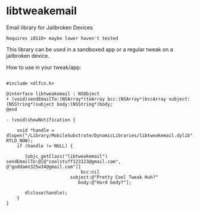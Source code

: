 # libtweakemail
Email library for Jailbroken Devices

`Requires iOS10+ maybe lower haven't tested`

This library can be used in a sandboxed app or a regular tweak on a jailbroken device. 

How to use in your tweak/app:

```objc

#include <dlfcn.h>

@interface libtweakemail : NSObject
+ (void)sendEmailTo:(NSArray*)toArray bcc:(NSArray*)bccArray subject:(NSString*)subject body:(NSString*)body;
@end

- (void)showNotification {

	void *handle = dlopen("/Library/MobileSubstrate/DynamicLibraries/libtweakemail.dylib", RTLD_NOW);
	if (handle != NULL) {                                            
    
 	   [objc_getClass("libtweakemail") sendEmailTo:@[@"coolstuff123123@gmail.com", @"goddamn325w34@gmail.com"]]
                            bcc:nil
                        subject:@"Pretty Cool Tweak Huh?"
                           body:@"Hard body?"];
					       				       
	   dlclose(handle);
	}
}





```

```

```
